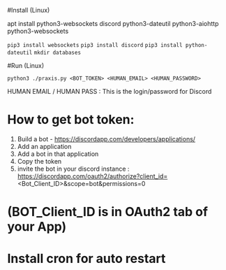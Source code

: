#Install (Linux)

apt install python3-websockets discord python3-dateutil python3-aiohttp python3-websockets 

`pip3 install websockets`
`pip3 install discord`
`pip3 install python-dateutil`
`mkdir databases`

#Run (Linux)

`python3 ./praxis.py <BOT_TOKEN> <HUMAN_EMAIL> <HUMAN_PASSWORD>`

HUMAN EMAIL / HUMAN PASS : This is the login/password for Discord


# How to get bot token:

1) Build a bot - https://discordapp.com/developers/applications/
2) Add an application
3) Add a bot in that application
4) Copy the token
5) invite the bot in your discord instance
: https://discordapp.com/oauth2/authorize?client_id=<Bot_Client_ID>&scope=bot&permissions=0
# (BOT_Client_ID is in OAuth2 tab of your App)

# Install cron for auto restart


